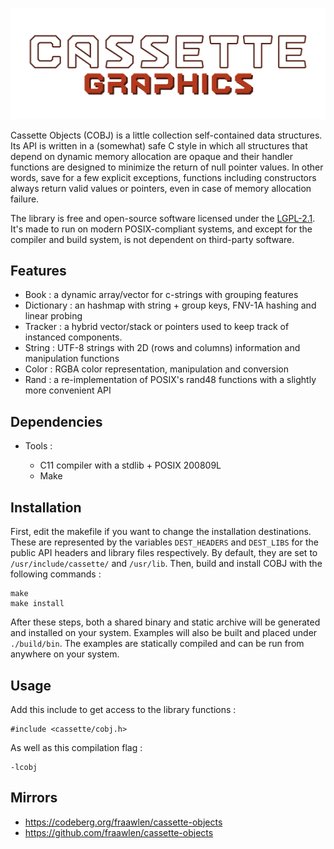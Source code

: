 <p align=center><img src="./extras/banner.svg"></p>

Cassette Objects (COBJ) is a little collection self-contained data structures. Its API is written in a (somewhat) safe C style in which all structures that depend on dynamic memory allocation are opaque and their handler functions are designed to minimize the return of null pointer values. In other words, save for a few explicit exceptions, functions including constructors always return valid values or pointers, even in case of memory allocation failure. 

The library is free and open-source software licensed under the [LGPL-2.1](https://www.gnu.org/licenses/old-licenses/lgpl-2.1.html). It's made to run on modern POSIX-compliant systems, and except for the compiler and build system, is not dependent on third-party software.

Features
--------

- Book       : a dynamic array/vector for c-strings with grouping features
- Dictionary : an hashmap with string + group keys, FNV-1A hashing and linear probing
- Tracker    : a hybrid vector/stack or pointers used to keep track of instanced components.
- String     : UTF-8 strings with 2D (rows and columns) information and manipulation functions
- Color      : RGBA color representation, manipulation and conversion
- Rand       : a re-implementation of POSIX's rand48 functions with a slightly more convenient API

Dependencies
------------

- Tools :

	- C11 compiler with a stdlib + POSIX 200809L
	- Make

Installation
------------

First, edit the makefile if you want to change the installation destinations. These are represented by the variables `DEST_HEADERS` and `DEST_LIBS` for the public API headers and library files respectively. By default, they are set to `/usr/include/cassette/` and `/usr/lib`.
Then, build and install COBJ with the following commands :

```
make
make install
```

After these steps, both a shared binary and static archive will be generated and installed on your system. Examples will also be built and placed under `./build/bin`. The examples are statically compiled and can be run from anywhere on your system.

Usage
-----

Add this include to get access to the library functions :

```
#include <cassette/cobj.h>
```

As well as this compilation flag :

```
-lcobj
```

Mirrors
-------

- https://codeberg.org/fraawlen/cassette-objects
- https://github.com/fraawlen/cassette-objects
